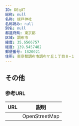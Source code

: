 ```yaml
---
ID: DEqUT
総称: null
名称: 祓戸神社
名称読み: null
別名: null
都道府県: 東京都
区域: 調布市
緯度: 35.6566757
経度: 139.5457482
郵便番号: 1820021
住所: 東京都調布市調布ケ丘１丁目８−１
---
```


## その他

### 参考URL

| URL | 説明          |
| --- | ------------- |
|     | OpenStreetMap |
